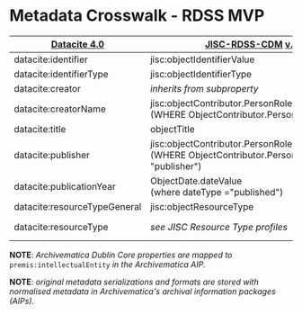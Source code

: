 
# Metadata Crosswalk - RDSS MVP

| [Datacite 4.0](https://schema.datacite.org/meta/kernel-4.0/doc/DataCite-MetadataKernel_v4.0.pdf)  | [JISC-RDSS-CDM](https://github.com/JiscRDSS/rdss-canonical-data-model/blob/master/Data-Model/Diagrams/alpha-model/logical-model.png) [v.19-06-2017](https://github.com/JiscRDSS/rdss-canonical-data-model/commit/263dfd40d007e7884bdade56ecde83e6d1bd335d) | [Archivematica 1.6](https://www.archivematica.org/en/docs/archivematica-1.6/user-manual/transfer/import-metadata/#import-metadata)
| ------------- | ------------- | ------------- |
| datacite:identifier | jisc:objectIdentifierValue  | archivematica:dc.identifier |
| datacite:identifierType   | jisc:objectIdentifierType | *defaults to DOI* |
| datacite:creator | *inherits from subproperty*  |  *inherits from subproperty* |
| datacite:creatorName   | jisc:objectContributor.PersonRole.Person.personGivenName <br />(WHERE ObjectContributor.PersonRole.person = "creator") | archivematica:dc.contributor |
| datacite:title | objectTitle | archivematica:dc.title |
| datacite:publisher | jisc:objectContributor.PersonRole.Person.personGivenName <br />(WHERE ObjectContributor.PersonRole.person = "publisher") | archivematica:dc.publisher |
| datacite:publicationYear   | ObjectDate.dateValue <br />(where dateType ="published") | archivematica:dcterms.issued |
| datacite:resourceTypeGeneral | jisc:objectResourceType | archivematica:dc.type |
| datacite:resourceType | *see JISC Resource Type profiles* | *as per JISC Resource Type profiles* |

**NOTE**: *Archivematica Dublin Core properties are mapped to* `premis:intellectualEntity` *in the Archivematica AIP.*

**NOTE**: *original metadata serializations and formats are stored with normalised metadata in Archivematica's archival information packages (AIPs).*
